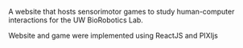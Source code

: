 A website that hosts sensorimotor games to study human-computer interactions for the UW BioRobotics Lab.

Website and game were implemented using ReactJS and PIXIjs
